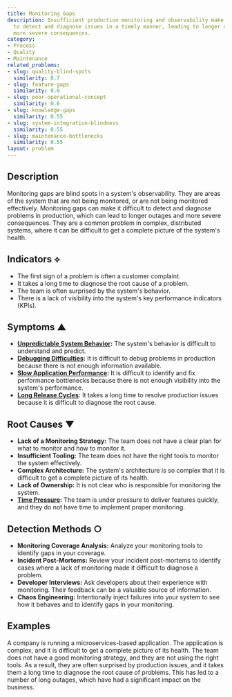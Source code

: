 ```yaml
---
title: Monitoring Gaps
description: Insufficient production monitoring and observability make it difficult
  to detect and diagnose issues in a timely manner, leading to longer outages and
  more severe consequences.
category:
- Process
- Quality
- Maintenance
related_problems:
- slug: quality-blind-spots
  similarity: 0.7
- slug: feature-gaps
  similarity: 0.6
- slug: poor-operational-concept
  similarity: 0.6
- slug: knowledge-gaps
  similarity: 0.55
- slug: system-integration-blindness
  similarity: 0.55
- slug: maintenance-bottlenecks
  similarity: 0.55
layout: problem
---
```


## Description
Monitoring gaps are blind spots in a system's observability. They are areas of the system that are not being monitored, or are not being monitored effectively. Monitoring gaps can make it difficult to detect and diagnose problems in production, which can lead to longer outages and more severe consequences. They are a common problem in complex, distributed systems, where it can be difficult to get a complete picture of the system's health.

## Indicators ⟡
- The first sign of a problem is often a customer complaint.
- It takes a long time to diagnose the root cause of a problem.
- The team is often surprised by the system's behavior.
- There is a lack of visibility into the system's key performance indicators (KPIs).

## Symptoms ▲
- **[Unpredictable System Behavior](unpredictable-system-behavior.md):** The system's behavior is difficult to understand and predict.
- **[Debugging Difficulties](debugging-difficulties.md):** It is difficult to debug problems in production because there is not enough information available.
- **[Slow Application Performance](slow-application-performance.md):** It is difficult to identify and fix performance bottlenecks because there is not enough visibility into the system's performance.
- **[Long Release Cycles](long-release-cycles.md):** It takes a long time to resolve production issues because it is difficult to diagnose the root cause.

## Root Causes ▼
- **Lack of a Monitoring Strategy:** The team does not have a clear plan for what to monitor and how to monitor it.
- **Insufficient Tooling:** The team does not have the right tools to monitor the system effectively.
- **Complex Architecture:** The system's architecture is so complex that it is difficult to get a complete picture of its health.
- **Lack of Ownership:** It is not clear who is responsible for monitoring the system.
- **[Time Pressure](time-pressure.md):** The team is under pressure to deliver features quickly, and they do not have time to implement proper monitoring.

## Detection Methods ○
- **Monitoring Coverage Analysis:** Analyze your monitoring tools to identify gaps in your coverage.
- **Incident Post-Mortems:** Review your incident post-mortems to identify cases where a lack of monitoring made it difficult to diagnose a problem.
- **Developer Interviews:** Ask developers about their experience with monitoring. Their feedback can be a valuable source of information.
- **Chaos Engineering:** Intentionally inject failures into your system to see how it behaves and to identify gaps in your monitoring.

## Examples
A company is running a microservices-based application. The application is complex, and it is difficult to get a complete picture of its health. The team does not have a good monitoring strategy, and they are not using the right tools. As a result, they are often surprised by production issues, and it takes them a long time to diagnose the root cause of problems. This has led to a number of long outages, which have had a significant impact on the business.
